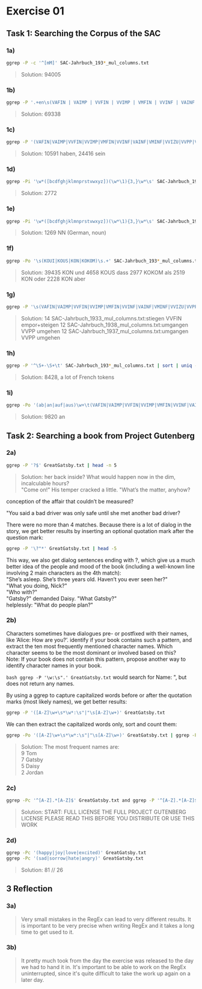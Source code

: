 # Exercise 01

## Task 1: Searching the Corpus of the SAC

### 1a)

``` bash
ggrep -P -c '^[mM]' SAC-Jahrbuch_193*_mul_columns.txt
```

>Solution: 94005

### 1b)

``` bash
ggrep -P '.+en\s(VAFIN | VAIMP | VVFIN | VVIMP | VMFIN | VVINF | VAINF | VMINF | VVIZU | VVPP | VMPP | VAPP)' SAC-Jahrbuch_193*_mul_columns.txt | wc -l
```

>Solution: 69338

### 1c)

``` bash
ggrep -P '(VAFIN|VAIMP|VVFIN|VVIMP|VMFIN|VVINF|VAINF|VMINF|VVIZU|VVPP|VMPP|VAPP)\s(haben|sein)' SAC-Jahrbuch_193*_mul_columns.txt | ggrep -Po '(haben|sein)' | sort | uniq -c
```

>Solution: 10591 haben, 24416 sein

### 1d)

``` bash
ggrep -Pi '\w*([bcdfghjklmnprstvwxyz])(\w*\1){3,}\w*\s' SAC-Jahrbuch_193*_mul_columns.txt | sort | uniq -c | wc -l
```

>Solution: 2772

### 1e)

``` bash
ggrep -Pi '\w*([bcdfghjklmnprstvwxyz])(\w*\1){3,}\w*\s' SAC-Jahrbuch_193*_mul_columns.txt | sort | uniq | ggrep -Po '\s[A-Z]*\s' | sort | uniq -c | sort -rn
```

>Solution: 1269 NN (German, noun)

### 1f)

``` bash
ggrep -Po '\s(KOUI|KOUS|KON|KOKOM)\s.+' SAC-Jahrbuch_193*_mul_columns.txt | ggrep -Po '\s.+' | sort | uniq -c | sort -rn | head -5
```

>Solution:
39435        KON     und
4658         KOUS    dass
2977         KOKOM   als
2519         KON     oder
2228         KON     aber

### 1g)

``` bash
ggrep -P '\s(VAFIN|VAIMP|VVFIN|VVIMP|VMFIN|VVINF|VAINF|VMINF|VVIZU|VVPP|VMPP|VAPP)\s\wm\w+' SAC-Jahrbuch_193*_mul_columns.txt | sort | uniq -c | sort -rn | head -3
```

>Solution: 14 SAC-Jahrbuch_1933_mul_columns.txt:stiegen       VVFIN   empor+steigen
     12 SAC-Jahrbuch_1938_mul_columns.txt:umgangen      VVPP    umgehen
     12 SAC-Jahrbuch_1937_mul_columns.txt:umgangen      VVPP    umgehen

### 1h)

``` bash
ggrep -P '^\S+-\S+\t' SAC-Jahrbuch_193*_mul_columns.txt | sort | uniq -c | wc -l
```

>Solution: 8428, a lot of French tokens

### 1i)

``` bash
ggrep -Po '(ab|an|auf|aus)\w+\t(VAFIN|VAIMP|VVFIN|VVIMP|VMFIN|VVINF|VAINF|VMINF|VVIZU|VVPP|VMPP|VAPP)' SAC-Jahrbuch_193*_mul_columns.txt | ggrep -Po '(ab|an|auf|aus)' | sort | uniq -c | sort -rn | head -1
```

>Solution: 9820 an

## Task 2: Searching a book from Project Gutenberg

### 2a)

``` bash
ggrep -P '?$' GreatGatsby.txt | head -n 5
```

>Solution: her back inside? What would happen now in the dim, incalculable hours?\
"Come on!" His temper cracked a little. "What’s the matter, anyhow?  

conception of the affair that couldn’t be measured?  

"You said a bad driver was only safe until she met another bad driver?  

There were no more than 4 matches. Because there is a lot of dialog in the story, we get better results by inserting an optional quotation mark after the question mark:

```bash
ggrep -P '\?"*' GreatGatsby.txt | head -5
```  

This way, we also get dialog sentences ending with ?, which give us a much better idea of the people and mood of the book (including a well-known line involving 2 main characters as the 4th match):\
"She’s asleep. She’s three years old. Haven’t you ever seen her?"\
"What you doing, Nick?"\
"Who with?"\
"Gatsby?" demanded Daisy. "What Gatsby?"\
helplessly: "What do people plan?"

### 2b)

Characters sometimes have dialogues pre- or postfixed with their names, like ’Alice: How are you?’. identify if your book contains such a pattern, and extract the ten most frequently mentioned character names. Which character seems to be the most dominant or involved based on this?\
Note: If your book does not contain this pattern, propose another way to identify character names in your book.

``` bash ggrep -P '\w:\s".' GreatGatsby.txt ``` would search for Name: ", but does not return any names.

By using a ggrep to capture capitalized words before or after the quotation marks (most likely names), we get better results:

``` bash
ggrep -P '([A-Z]\w+\s*\w*:\s"|"\s[A-Z]\w+)' GreatGatsby.txt
```  

We can then extract the capitalized words only, sort and count them:

```bash
ggrep -Po '([A-Z]\w+\s*\w*:\s"|"\s[A-Z]\w+)' GreatGatsby.txt | ggrep -Po '[A-Z]\w+' | sort | uniq -c | sort -rn
```

>Solution: The most frequent names are:\
      9 Tom\
      7 Gatsby\
      5 Daisy\
      2 Jordan

### 2c)

``` bash
ggrep -Pc '^[A-Z].*[A-Z]$' GreatGatsby.txt and ggrep -P '^[A-Z].*[A-Z]$' GreatGatsby.txt | head -3
```

>Solution: START: FULL LICENSE
 THE FULL PROJECT GUTENBERG LICENSE
 PLEASE READ THIS BEFORE YOU DISTRIBUTE OR USE THIS WORK

### 2d)

``` bash
ggrep -Pc '(happy|joy|love|excited)' GreatGatsby.txt 
ggrep -Pc '(sad|sorrow|hate|angry)' GreatGatsby.txt 
```

>Solution: 81 // 26

## 3 Reflection

### 3a)

>Very small mistakes in the RegEx can lead to very different results. It is important to be very precise when writing RegEx and it takes a long time to get used to it.

### 3b)

> It pretty much took from the day the exercise was released to the day we had to hand it in. It's important to be able to work on the RegEx uninterrupted, since it's quite difficult to take the work up again on a later day.
